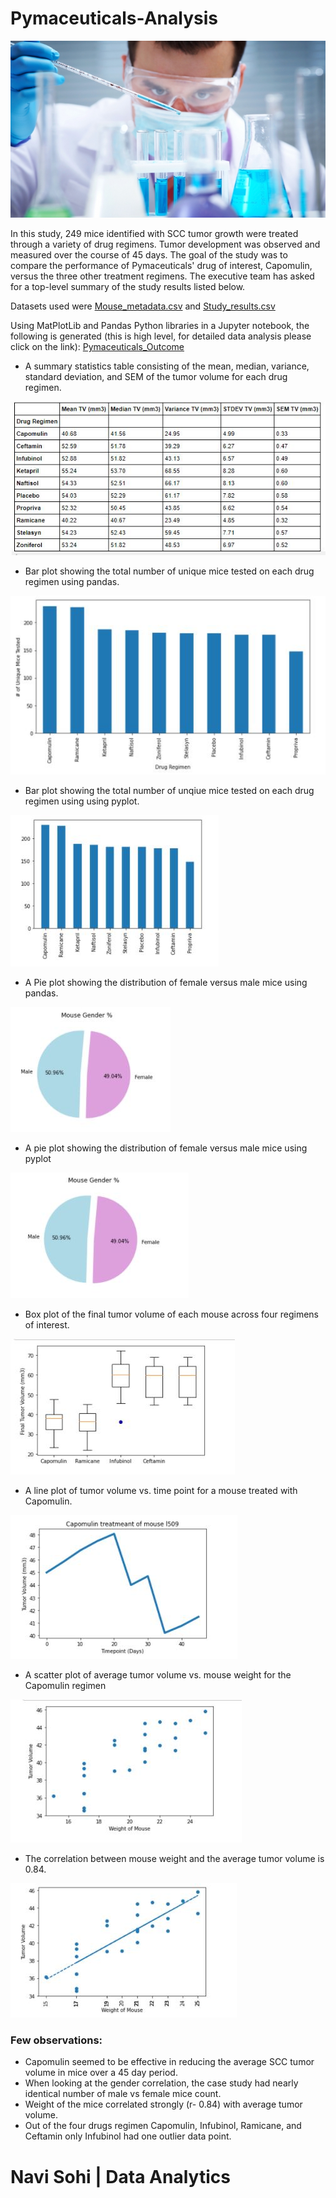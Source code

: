 # Pymaceuticals-Analysis

![Laboratory](Images/Laboratory.jpg)

In this study, 249 mice identified with SCC tumor growth were treated through a variety of drug regimens. Tumor development was observed and measured over the course of 45 days. The goal of the study was to compare the performance of Pymaceuticals' drug of interest, Capomulin, versus the three other treatment regimens. The executive team has asked for a top-level summary of the study results listed below.

Datasets used were [Mouse_metadata.csv](Pymaceuticals-Analysis/Pymaceuticals/Resources/Mouse_metadata.csv) and [Study_results.csv](Pymaceuticals-Analysis/Pymaceuticals/Resources/Study_results.csv)

Using MatPlotLib and Pandas Python libraries in a Jupyter notebook, the following is generated (this is high level, for detailed data analysis please click on the link): [Pymaceuticals_Outcome](https://github.com/PlainJane20/Pymaceuticals-Analysis/blob/main/Pymaceuticals/pymaceuticals_starter.ipynb)

* A summary statistics table consisting of the mean, median, variance, standard deviation, and SEM of the tumor volume for each drug regimen.

![Stats_Summary.JPG](https://github.com/PlainJane20/Pymaceuticals-Analysis/blob/main/Pymaceuticals/Images/Stats%20Summary.JPG)

* Bar plot showing the total number of unique mice tested on each drug regimen using pandas.

![Bar01.JPG](https://github.com/PlainJane20/Pymaceuticals-Analysis/blob/main/Pymaceuticals/Images/Bar01.JPG)

* Bar plot showing the total number of unqiue mice tested on each drug regimen using using pyplot.

![Bar02.JPG](https://github.com/PlainJane20/Pymaceuticals-Analysis/blob/main/Pymaceuticals/Images/Bar02.JPG)

* A Pie plot showing the distribution of female versus male mice using pandas.

![Pie01.JPG](https://github.com/PlainJane20/Pymaceuticals-Analysis/blob/main/Pymaceuticals/Images/Pie01.JPG)

* A pie plot showing the distribution of female versus male mice using pyplot

![Pie02.JPG](https://github.com/PlainJane20/Pymaceuticals-Analysis/blob/main/Pymaceuticals/Images/Pie02.JPG)

* Box plot of the final tumor volume of each mouse across four regimens of interest.

![Box01.JPG](https://github.com/PlainJane20/Pymaceuticals-Analysis/blob/main/Pymaceuticals/Images/Box01.JPG)

* A line plot of tumor volume vs. time point for a mouse treated with Capomulin.

![Line01.JPG](https://github.com/PlainJane20/Pymaceuticals-Analysis/blob/main/Pymaceuticals/Images/Line01.JPG)

* A scatter plot of average tumor volume vs. mouse weight for the Capomulin regimen

![Scatter01.JPG](https://github.com/PlainJane20/Pymaceuticals-Analysis/blob/main/Pymaceuticals/Images/Scatter01.JPG)

* The correlation between mouse weight and the average tumor volume is 0.84.

![Correlaton01.JPG](https://github.com/PlainJane20/Pymaceuticals-Analysis/blob/main/Pymaceuticals/Images/Correlaton01.JPG)

### Few observations: 
* Capomulin seemed to be effective in reducing the average SCC tumor volume in mice over a 45 day period. 
* When looking at the gender correlation, the case study had nearly identical number of male vs female mice count. 
* Weight of the mice correlated strongly (r- 0.84) with average tumor volume. 
* Out of the four drugs regimen Capomulin, Infubinol, Ramicane, and Ceftamin only Infubinol had one outlier data point. 

# Navi Sohi | Data Analytics
